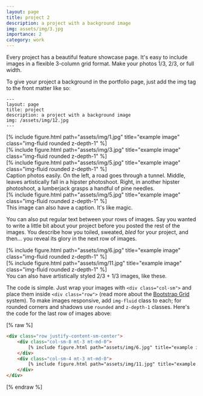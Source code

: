 ```yaml
---
layout: page
title: project 2
description: a project with a background image
img: assets/img/3.jpg
importance: 2
category: work
---
```


Every project has a beautiful feature showcase page.
It's easy to include images in a flexible 3-column grid format.
Make your photos 1/3, 2/3, or full width.

To give your project a background in the portfolio page, just add the img tag to the front matter like so:

    ---
    layout: page
    title: project
    description: a project with a background image
    img: /assets/img/12.jpg
    ---

<div class="row">
    <div class="col-sm mt-3 mt-md-0">
        [% include figure.html path="assets/img/1.jpg" title="example image" class="img-fluid rounded z-depth-1" %]
    </div>
    <div class="col-sm mt-3 mt-md-0">
        [% include figure.html path="assets/img/3.jpg" title="example image" class="img-fluid rounded z-depth-1" %]
    </div>
    <div class="col-sm mt-3 mt-md-0">
        [% include figure.html path="assets/img/5.jpg" title="example image" class="img-fluid rounded z-depth-1" %]
    </div>
</div>
<div class="caption">
    Caption photos easily. On the left, a road goes through a tunnel. Middle, leaves artistically fall in a hipster photoshoot. Right, in another hipster photoshoot, a lumberjack grasps a handful of pine needles.
</div>
<div class="row">
    <div class="col-sm mt-3 mt-md-0">
        [% include figure.html path="assets/img/5.jpg" title="example image" class="img-fluid rounded z-depth-1" %]
    </div>
</div>
<div class="caption">
    This image can also have a caption. It's like magic.
</div>

You can also put regular text between your rows of images.
Say you wanted to write a little bit about your project before you posted the rest of the images.
You describe how you toiled, sweated, *bled* for your project, and then... you reveal its glory in the next row of images.


<div class="row justify-content-sm-center">
    <div class="col-sm-8 mt-3 mt-md-0">
        [% include figure.html path="assets/img/6.jpg" title="example image" class="img-fluid rounded z-depth-1" %]
    </div>
    <div class="col-sm-4 mt-3 mt-md-0">
        [% include figure.html path="assets/img/11.jpg" title="example image" class="img-fluid rounded z-depth-1" %]
    </div>
</div>
<div class="caption">
    You can also have artistically styled 2/3 + 1/3 images, like these.
</div>


The code is simple.
Just wrap your images with `<div class="col-sm">` and place them inside `<div class="row">` (read more about the <a href="https://getbootstrap.com/docs/4.4/layout/grid/">Bootstrap Grid</a> system).
To make images responsive, add `img-fluid` class to each; for rounded corners and shadows use `rounded` and `z-depth-1` classes.
Here's the code for the last row of images above:

[% raw %]
```html
<div class="row justify-content-sm-center">
    <div class="col-sm-8 mt-3 mt-md-0">
        [% include figure.html path="assets/img/6.jpg" title="example image" class="img-fluid rounded z-depth-1" %]
    </div>
    <div class="col-sm-4 mt-3 mt-md-0">
        [% include figure.html path="assets/img/11.jpg" title="example image" class="img-fluid rounded z-depth-1" %]
    </div>
</div>
```
[% endraw %]

